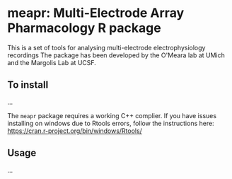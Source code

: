# meapr: Multi-Electrode Array Pharmacology R package

This is a set of tools for analysing multi-electrode electrophysiology recordings
The package has been developed by the O'Meara lab at UMich and the Margolis Lab at UCSF.

## To install
...

The `meapr` package requires a working C++ complier. If you have issues
installing on windows due to Rtools errors, follow the
instructions here: https://cran.r-project.org/bin/windows/Rtools/

## Usage

...
